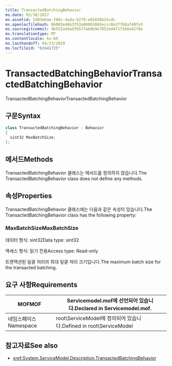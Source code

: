```yaml
---
title: TransactedBatchingBehavior
ms.date: 03/30/2017
ms.assetid: 2d03e6ae-f06c-4ada-b279-e01838b2ecdc
ms.openlocfilehash: 0b083e46b3f53a0080308deccc0e37768af40fe3
ms.sourcegitcommit: 9b552addadfb57fab0b9e7852ed4f1f1b8a42f8e
ms.translationtype: MT
ms.contentlocale: ko-KR
ms.lasthandoff: 04/23/2019
ms.locfileid: "61641725"
---
```

# <a name="transactedbatchingbehavior"></a><span data-ttu-id="29508-102">TransactedBatchingBehavior</span><span class="sxs-lookup"><span data-stu-id="29508-102">TransactedBatchingBehavior</span></span>
<span data-ttu-id="29508-103">TransactedBatchingBehavior</span><span class="sxs-lookup"><span data-stu-id="29508-103">TransactedBatchingBehavior</span></span>  
  
## <a name="syntax"></a><span data-ttu-id="29508-104">구문</span><span class="sxs-lookup"><span data-stu-id="29508-104">Syntax</span></span>  
  
```csharp
class TransactedBatchingBehavior : Behavior  
{  
  sint32 MaxBatchSize;  
};  
```  
  
## <a name="methods"></a><span data-ttu-id="29508-105">메서드</span><span class="sxs-lookup"><span data-stu-id="29508-105">Methods</span></span>  
 <span data-ttu-id="29508-106">TransactedBatchingBehavior 클래스는 메서드를 정의하지 않습니다.</span><span class="sxs-lookup"><span data-stu-id="29508-106">The TransactedBatchingBehavior class does not define any methods.</span></span>  
  
## <a name="properties"></a><span data-ttu-id="29508-107">속성</span><span class="sxs-lookup"><span data-stu-id="29508-107">Properties</span></span>  
 <span data-ttu-id="29508-108">TransactedBatchingBehavior 클래스에는 다음과 같은 속성이 있습니다.</span><span class="sxs-lookup"><span data-stu-id="29508-108">The TransactedBatchingBehavior class has the following property:</span></span>  
  
### <a name="maxbatchsize"></a><span data-ttu-id="29508-109">MaxBatchSize</span><span class="sxs-lookup"><span data-stu-id="29508-109">MaxBatchSize</span></span>  
 <span data-ttu-id="29508-110">데이터 형식: sint32</span><span class="sxs-lookup"><span data-stu-id="29508-110">Data type: sint32</span></span>  
  
 <span data-ttu-id="29508-111">액세스 형식: 읽기 전용</span><span class="sxs-lookup"><span data-stu-id="29508-111">Access type: Read-only</span></span>  
  
 <span data-ttu-id="29508-112">트랜잭션된 일괄 처리의 최대 일괄 처리 크기입니다.</span><span class="sxs-lookup"><span data-stu-id="29508-112">The maximum batch size for the transacted batching.</span></span>  
  
## <a name="requirements"></a><span data-ttu-id="29508-113">요구 사항</span><span class="sxs-lookup"><span data-stu-id="29508-113">Requirements</span></span>  
  
|<span data-ttu-id="29508-114">MOF</span><span class="sxs-lookup"><span data-stu-id="29508-114">MOF</span></span>|<span data-ttu-id="29508-115">Servicemodel.mof에 선언되어 있습니다.</span><span class="sxs-lookup"><span data-stu-id="29508-115">Declared in Servicemodel.mof.</span></span>|  
|---------|-----------------------------------|  
|<span data-ttu-id="29508-116">네임스페이스</span><span class="sxs-lookup"><span data-stu-id="29508-116">Namespace</span></span>|<span data-ttu-id="29508-117">root\ServiceModel에 정의되어 있습니다.</span><span class="sxs-lookup"><span data-stu-id="29508-117">Defined in root\ServiceModel</span></span>|  
  
## <a name="see-also"></a><span data-ttu-id="29508-118">참고자료</span><span class="sxs-lookup"><span data-stu-id="29508-118">See also</span></span>

- <xref:System.ServiceModel.Description.TransactedBatchingBehavior>

